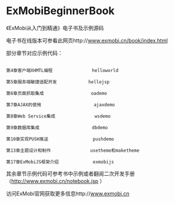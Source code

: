 ﻿ExMobiBeginnerBook
==================

《ExMobi从入门到精通》电子书及示例源码


电子书在线版本可参看此网页http://www.exmobi.cn/book/index.html


部分章节对应示例代码：
<pre><code>
第4章客户端XHMTL编程               helloworld

第5章服务端敏捷适配开发            hellojsp

第6章页面抓取集成                  oademo

第7章AJAX的使用                    ajaxdemo

第8章Web Service集成               wsdemo

第9章数据库集成                    dbdemo

第10章实现PUSH推送                 pushdemo

第13章主题设计和制作               usetheme和maketheme

第17章ExMobiJS框架介绍             exmobijs
</code></pre>


其余章节示例代码可参考书中示例或者翻阅二次开发手册（http://www.exmobi.cn/notebook.jsp ）

访问ExMobi官网获取更多信息http://www.exmobi.cn





